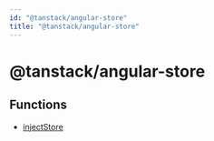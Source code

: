 ```yaml
---
id: "@tanstack/angular-store"
title: "@tanstack/angular-store"
---
```


<!-- DO NOT EDIT: this page is autogenerated from the type comments -->

# @tanstack/angular-store

## Functions

- [injectStore](../functions/injectstore.md)
